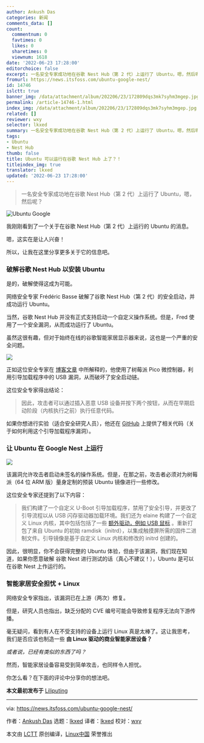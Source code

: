 ```yaml
---
author: Ankush Das
categories: 新闻
comments_data: []
count:
  commentnum: 0
  favtimes: 0
  likes: 0
  sharetimes: 0
  viewnum: 1618
date: '2022-06-23 17:28:00'
editorchoice: false
excerpt: 一名安全专家成功地在谷歌 Nest Hub（第 2 代）上运行了 Ubuntu，嗯，然后呢？
fromurl: https://news.itsfoss.com/ubuntu-google-nest/
id: 14746
islctt: true
banner_img: /data/attachment/album/202206/23/172809dqs3mk7syhm3mgep.jpg
permalink: /article-14746-1.html
index_img: /data/attachment/album/202206/23/172809dqs3mk7syhm3mgep.jpg.thumb.jpg
related: []
reviewer: wxy
selector: lkxed
summary: 一名安全专家成功地在谷歌 Nest Hub（第 2 代）上运行了 Ubuntu，嗯，然后呢？
tags:
- Ubuntu
- Nest Hub
thumb: false
title: Ubuntu 可以运行在谷歌 Nest Hub 上了？！
titleindex_img: true
translator: lkxed
updated: '2022-06-23 17:28:00'
---
```



> 
> 一名安全专家成功地在谷歌 Nest Hub（第 2 代）上运行了 Ubuntu，嗯，然后呢？
> 
> 
> 


![Ubuntu Google](/data/attachment/album/202206/23/172809dqs3mk7syhm3mgep.jpg)


我刚刚看到了一个关于在谷歌 Nest Hub（第 2 代）上运行的 Ubuntu 的消息。


嗯，这实在是让人兴奋！


所以，让我在这里分享更多关于它的信息吧。


### 破解谷歌 Nest Hub 以安装 Ubuntu


是的，破解使得这成为可能。


网络安全专家 Frédéric Basse 破解了谷歌 Nest Hub（第 2 代）的安全启动，并成功运行 Ubuntu。


当然，谷歌 Nest Hub 并没有正式支持启动一个自定义操作系统。但是，Fred 使用了一个安全漏洞，从而成功运行了 Ubuntu。


虽然这很有趣，但对于始终在线的谷歌智能家居显示器来说，这也是一个严重的安全问题。


![](/data/attachment/album/202206/23/173042akools2scf82fdic.gif)


正如这位安全专家在 [博客文章](https://fredericb.info/2022/06/breaking-secure-boot-on-google-nest-hub-2nd-gen-to-run-ubuntu.html) 中所解释的，他使用了树莓派 Pico 微控制器，利用引导加载程序中的 USB 漏洞，从而破坏了安全启动链。


这位安全专家得出结论：



> 
> 因此，攻击者可以通过插入恶意 USB 设备并按下两个按钮，从而在早期启动阶段（内核执行之前）执行任意代码。
> 
> 
> 


如果你想进行实验（适合安全研究人员），他还在 [GitHub](https://github.com/frederic/chiindex_imgopwn) 上提供了相关代码（关于如何利用这个引导加载程序漏洞）。


### 让 Ubuntu 在 Google Nest 上运行


![](/data/attachment/album/202206/23/172809v0tccv57cha71hc5.jpg)


该漏洞允许攻击者启动未签名的操作系统。但是，在那之前，攻击者必须对为树莓派（64 位 ARM 版）量身定制的预装 Ubuntu 镜像进行一些修改。


这位安全专家还提到了以下内容：



> 
> 我们构建了一个自定义 U-Boot 引导加载程序，禁用了安全引导，并更改了引导流程以从 USB 闪存驱动器加载环境。我们还为 elaine 构建了一个自定义 Linux 内核，其中包括包括了一些 [额外驱动，例如 USB 鼠标](https://github.com/frederic/elaine-linux/commit/11068237d9178e77d79e3a5d27fc4f8f9b923c51) 。重新打包了来自 Ubuntu 的初始 ramdisk（initrd），以集成触摸屏所需的固件二进制文件。引导镜像是基于自定义 Linux 内核和修改的 initrd 创建的。
> 
> 
> 


因此，很明显，你不会获得完整的 Ubuntu 体验，但由于该漏洞，我们现在知道，如果你愿意破解 谷歌 Nest 进行测试的话（真心不建议！），Ubuntu 是可以在谷歌 Nest 上作运行的。


### 智能家居安全担忧 + Linux


网络安全专家指出，该漏洞已在上游（两次）修复。


但是，研究人员也指出，缺乏分配的 CVE 编号可能会导致修复程序无法向下游传播。


毫无疑问，看到有人在不受支持的设备上运行 Linux 真是太棒了。这让我思考，我们是否应该也制造一些 **由 Linux 驱动的商业智能家居设备？**


*或者说，已经有类似的东西了吗？*


然而，智能家居设备容易受到简单攻击，也同样令人担忧。


你怎么看？在下面的评论中分享你的想法吧。


**本文最初发布于** [Liliputing](https://liliputing.com/2022/06/hacker-installs-ubuntu-on-a-google-nest-hub-2nd-gen-smart-display.html)




---


via: <https://news.itsfoss.com/ubuntu-google-nest/>


作者：[Ankush Das](https://news.itsfoss.com/author/ankush/) 选题：[lkxed](https://github.com/lkxed) 译者：[lkxed](https://github.com/lkxed) 校对：[wxy](https://github.com/wxy)


本文由 [LCTT](https://github.com/LCTT/TranslateProject) 原创编译，[Linux中国](https://linux.cn/) 荣誉推出